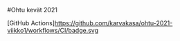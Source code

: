#Ohtu kevät 2021

[GitHub Actions]https://github.com/karvakasa/ohtu-2021-viikko1/workflows/CI/badge.svg
